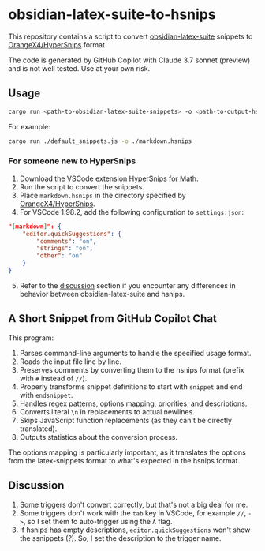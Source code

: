 # obsidian-latex-suite-to-hsnips
This repository contains a script to convert [obsidian-latex-suite](https://github.com/artisticat1/obsidian-latex-suite) snippets to [OrangeX4/HyperSnips](https://github.com/OrangeX4/hsnips?tab=readme-ov-file) format.

The code is generated by GitHub Copilot with Claude 3.7 sonnet (preview) and is not well tested. Use at your own risk.

## Usage

```bash
cargo run <path-to-obsidian-latex-suite-snippets> -o <path-to-output-hsnips-file>
```

For example:

```bash
cargo run ./default_snippets.js -o ./markdown.hsnips
```

### For someone new to HyperSnips
1. Download the VSCode extension [HyperSnips for Math](https://marketplace.visualstudio.com/items?itemName=OrangeX4.hsnips).
2. Run the script to convert the snippets.
3. Place `markdown.hsnips` in the directory specified by [OrangeX4/HyperSnips](https://github.com/OrangeX4/hsnips?tab=readme-ov-file).
4. For VSCode 1.98.2, add the following configuration to `settings.json`:

```json
"[markdown]": {
    "editor.quickSuggestions": {
        "comments": "on",
        "strings": "on",
        "other": "on"
    }
}
```
5. Refer to the [discussion](#discussion) section if you encounter any differences in behavior between obsidian-latex-suite and hsnips.

## A Short Snippet from GitHub Copilot Chat

This program:

1. Parses command-line arguments to handle the specified usage format.
2. Reads the input file line by line.
3. Preserves comments by converting them to the hsnips format (prefix with `#` instead of `//`).
4. Properly transforms snippet definitions to start with `snippet` and end with `endsnippet`.
5. Handles regex patterns, options mapping, priorities, and descriptions.
6. Converts literal `\n` in replacements to actual newlines.
7. Skips JavaScript function replacements (as they can't be directly translated).
8. Outputs statistics about the conversion process.

The options mapping is particularly important, as it translates the options from the latex-snippets format to what's expected in the hsnips format.

## Discussion

1. Some triggers don't convert correctly, but that's not a big deal for me. 
2. Some triggers don't work with the `tab` key in VSCode, for example `//`, `->`, so I set them to auto-trigger using the `A` flag.
3. If hsnips has empty descriptions, `editor.quickSuggestions` won't show the ssnippets (?). So, I set the description to the trigger name.
